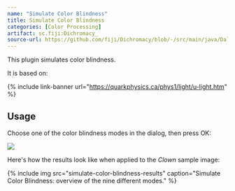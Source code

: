 ```yaml
---
name: "Simulate Color Blindness"
title: Simulate Color Blindness
categories: [Color Processing]
artifact: sc.fiji:Dichromacy_
source-url: https://github.com/fiji/Dichromacy/blob/-/src/main/java/Daltonize_.java
---
```


This plugin simulates color blindness.

It is based on:

{% include link-banner url="https://quarkphysics.ca/phys1/light/u-light.htm" %}

## Usage

Choose one of the color blindness modes in the dialog, then press OK:

![](/media/plugins/simulate-color-blindness-dialog.png)

Here's how the results look like when applied to the *Clown* sample image:

{% include img src="simulate-color-blindness-results" caption="Simulate Color Blindness: overview of the nine different modes." %}
